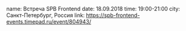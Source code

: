 name: Встреча SPB Frontend
date: 18.09.2018
time: 19:00-21:00
city: Санкт-Петербург, Россия
link: https://spb-frontend-events.timepad.ru/event/804943/
